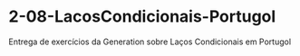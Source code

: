 # 2-08-LacosCondicionais-Portugol
Entrega de exercícios da Generation sobre Laços Condicionais em Portugol
